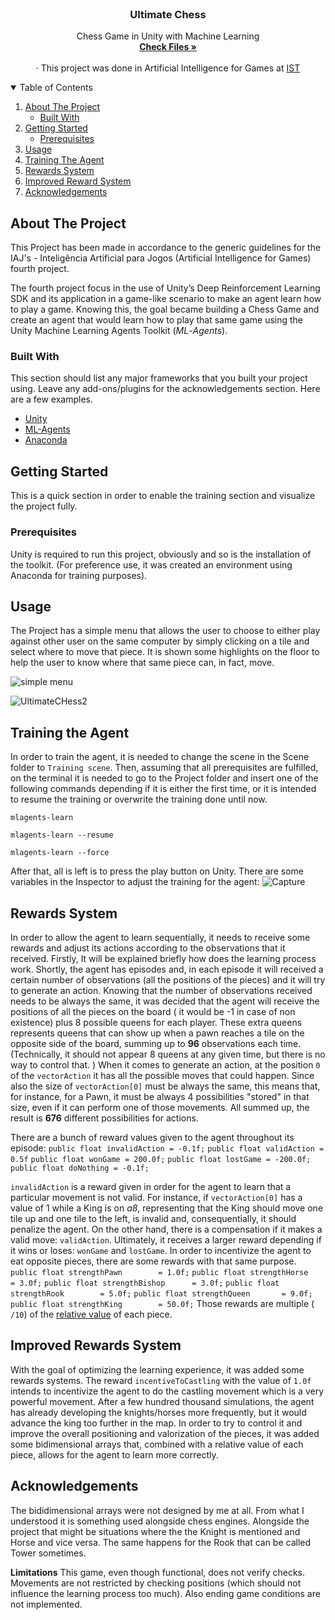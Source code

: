 <!-- PROJECT LOGO -->
<br />
<p align="center">
  <h3 align="center">Ultimate Chess</h3>

  <p align="center">
    Chess Game in Unity with Machine Learning
    <br />
    <a href="https://github.com/rufimelo99/UltimateChess"><strong>Check Files »</strong></a>
    <br />
    <br />
    · This project was done in Artificial Intelligence for Games at 
    <a href="https://tecnico.ulisboa.pt/en/">IST</a>
  </p>
</p>

<!-- TABLE OF CONTENTS -->
<details open="open">
  <summary>Table of Contents</summary>
  <ol>
    <li>
      <a href="#about-the-project">About The Project</a>
      <ul>
        <li><a href="#built-with">Built With</a></li>
      </ul>
    </li>
    <li>
      <a href="#getting-started">Getting Started</a>
      <ul>
        <li><a href="#prerequisites">Prerequisites</a></li>
      </ul>
    </li>
    <li><a href="#usage">Usage </a></li>
    <li><a href="#training-the-agent">Training The Agent</a></li>
    <li><a href="#rewards-system">Rewards System</a></li>
    <li><a href="#improved-rewards-system">Improved Reward System</a></li>
    <li><a href="#acknowledgements">Acknowledgements</a></li>
  </ol>
</details>



<!-- ABOUT THE PROJECT -->
## About The Project

This Project has been made in accordance to the generic guidelines for the IAJ's - Inteligência Artificial para Jogos (Artificial Intelligence for Games) fourth project.

The fourth project focus in the use of Unity’s Deep Reinforcement Learning SDK and its application in a game-like scenario to make an agent learn how to play a game. 
Knowing this, the goal became building a Chess Game and create an agent that would learn how to play that same game using the Unity Machine Learning Agents Toolkit (_ML_-_Agents_).

### Built With

This section should list any major frameworks that you built your project using. Leave any add-ons/plugins for the acknowledgements section. Here are a few examples.
* [Unity](https://unity.com)
* [ML-Agents](https://github.com/Unity-Technologies/ml-agents)
* [Anaconda](https://www.anaconda.com)


<!-- GETTING STARTED -->
## Getting Started

This is a quick section in order to enable the training section and visualize the project fully.

### Prerequisites

Unity is required to run this project, obviously and so is the installation of the toolkit.
(For preference use, it was created an environment using Anaconda for training purposes).

<!-- USAGE EXAMPLES -->
## Usage
The Project has a simple menu that allows the user to choose to either play against other user on the same computer by simply clicking on a tile and select where to move that piece. It is shown some highlights on the floor to help the user to know where that same piece can, in fact, move.

![simple menu](https://user-images.githubusercontent.com/44201826/103315976-07309c80-4a1f-11eb-99cf-dfe677c6378e.PNG)

![UltimateCHess2](https://user-images.githubusercontent.com/44201826/102122430-5e3e4b00-3e3d-11eb-9814-3c8ebdeb32f3.PNG)


<!-- USAGE EXAMPLES -->
## Training the Agent

In order to train the agent, it is needed to change the scene in the Scene folder to `Training scene`.
Then, assuming that all prerequisites are fulfilled, on the terminal it is needed to go to the Project folder and insert one of the following commands depending if it is either the first time, or it is intended to resume the training or overwrite the training done until now.

`mlagents-learn`

`mlagents-learn --resume`

`mlagents-learn --force`

After that, all is left is to press the play button on Unity.
There are some variables in the Inspector to adjust the training for the agent:
![Capture](https://user-images.githubusercontent.com/44201826/103316721-44962980-4a21-11eb-9d45-3790bd8b12bf.PNG)


<!-- USAGE EXAMPLES -->
## Rewards System
In order to allow the agent to learn sequentially, it needs to receive some rewards and adjust its actions according to the observations that it received.
Firstly, It will be explained briefly how does the learning process work.
Shortly, the agent has episodes and, in each episode it will received a certain number of observations (all the positions of the pieces) and it will try to generate an action.
Knowing that the number of observations received needs to be always the same, it was decided that the agent will receive the positions of all the pieces on the board ( it would be -1 in case of non existence) plus 8 possible queens for each player. These extra queens represents queens that can show up when a pawn reaches a tile on the opposite side of the board, summing up to **96** observations each time. (Technically, it should not appear 8 queens at any given time, but there is no way to control that. )
When it comes to generate an action, at the position `0` of the `vectorAction` it has all the possible moves that could happen.
Since also the size of `vectorAction[0]` must be always the same, this means that, for instance, for a Pawn, it must be always 4 possibilities "stored" in that size, even if it can perform one of those movements. All summed up, the result is **676** different possibilities for actions.

There are a bunch of reward values given to the agent throughout its episode:
`public float invalidAction = -0.1f;`
`public float validAction = 0.5f`
`public float wonGame = 200.0f;`
`public float lostGame = -200.0f;`
`public float doNothing = -0.1f;`

`invalidAction` is a reward given in order for the agent to learn that a particular movement is not valid. For instance, if `vectorAction[0]` has a value of 1 while a King is on *a8*, representing that the King should move one tile up and one tile to the left, is invalid and, consequentially, it should penalize the agent. On the other hand, there is a compensation if it makes a valid move: `validAction`. 
Ultimately, it receives a larger reward depending if it wins or loses:
`wonGame` and `lostGame`.
In order to incentivize the agent to eat opposite pieces, there are some rewards with that same purpose.
  `public float strengthPawn        = 1.0f;`
  `public float strengthHorse       = 3.0f;`
  `public float strengthBishop      = 3.0f;`
  `public float strengthRook        = 5.0f;`
  `public float strengthQueen       = 9.0f;`
  `public float strengthKing        = 50.0f;`
Those rewards are multiple ( `/10`) of the [relative value](https://en.wikipedia.org/wiki/Chess_piece_relative_value) of each piece.

<!-- USAGE EXAMPLES -->
## Improved Rewards System
With the goal of optimizing the learning experience, it was added some rewards systems.
The reward `incentiveToCastling` with the value of `1.0f` intends to incentivize the agent to do the castling movement which is a very powerful movement.
After a few hundred thousand simulations, the agent has already developing the knights/horses more frequently, but it would advance the king too further in the map. In order to try to control it and improve the overall positioning and valorization of the pieces, it was added some bidimensional arrays that, combined with a relative value of each piece, allows for the agent to learn more correctly. 


<!-- ACKNOWLEDGEMENTS -->
## Acknowledgements
The bididimensional arrays were not designed by me at all. From what I understood it is something used alongside chess engines.
Alongside the project that might be situations where the the Knight is mentioned and Horse and vice versa. The same happens for the Rook that can be called Tower sometimes.

**Limitations**
This game, even though functional, does not verify checks. Movements are not restricted by checking positions (which should not influence the learning process too much). Also ending game conditions are not implemented.
